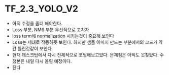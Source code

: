 # TF_2.3_YOLO_V2
* 아직 수정을 좀더 해야한다.
* Loss 부분, NMS 부분 우선적으로 고치자
* loss term에 normalization 시키는것이 중요해 보인다
* Loss는 제대로 작동하듯 보인다. 하지만 샘플 이미지 만드는 부분에서의 코드가 약간 틀린것같이 보인다
* 현재 데스크탑에서 다시 전체적으로 코딩해보고있다. 문제점은 아직도 못찾았다. 수정본은 내일 다시 올릴 예정이다.
* 된다

